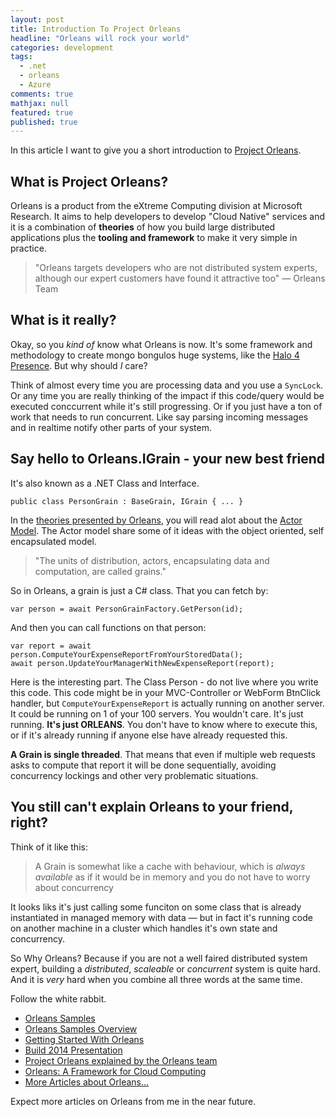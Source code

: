 ```yaml
---
layout: post
title: Introduction To Project Orleans
headline: "Orleans will rock your world"
categories: development
tags: 
  - .net
  - orleans
  - Azure
comments: true
mathjax: null
featured: true
published: true
---
```

In this article I want to give you a short introduction to [Project Orleans](http://orleans.codeplex.com).

## What is Project Orleans?
Orleans is a product from the eXtreme Computing division at Microsoft Research. It aims to help developers to develop "Cloud Native" services and it is a combination of **theories** of how you build large distributed applications plus the **tooling and framework** to make it very simple in practice.

> "Orleans targets developers who are not distributed system experts, although our expert customers have found it attractive too" &mdash; Orleans Team

## What is it really?
Okay, so you *kind of* know what Orleans is now. It's some framework and methodology to create mongo bongulos huge systems, like the [Halo 4 Presence](http://channel9.msdn.com/Events/Build/2014/3-641).
But why should *I* care?

Think of almost every time you are processing data and you use a `SyncLock`. Or any time you are really thinking of the impact if this code/query would be executed conccurrent while it's still progressing. Or if you just have a ton of work that needs to run concurrent. Like say parsing incoming messages and in realtime notify other parts of your system.

## Say hello to Orleans.IGrain - your new best friend
It's also known as a .NET Class and Interface.

    public class PersonGrain : BaseGrain, IGrain { ... }

In the [theories presented by Orleans](http://orleans.codeplex.com/wikipage?title=Getting%20Started%20with%20Orleans&referringTitle=Orleans%20Documentation), you will read alot about the [Actor Model](http://orleans.codeplex.com/wikipage?title=Core%20Concepts&referringTitle=Getting%20Started%20with%20Orleans). The Actor model share some of it ideas with the object oriented, self encapsulated model.
> "The units of distribution, actors, encapsulating data and computation, are called grains."

So in Orleans, a grain is just a C# class. That you can fetch by:
 
	var person = await PersonGrainFactory.GetPerson(id);

And then you can call functions on that person:

	var report = await person.ComputeYourExpenseReportFromYourStoredData();
	await person.UpdateYourManagerWithNewExpenseReport(report);

Here is the interesting part. The Class Person - do not live where you write this code. This code might be in your MVC-Controller or WebForm BtnClick handler, but `ComputeYourExpenseReport` is actually running on another server. It could be running on 1 of your 100 servers. You wouldn't care. It's just running. **It's just ORLEANS**. You don't have to know where to execute this, or if it's already running if anyone else have already requested this. 

**A Grain is single threaded**. That means that even if multiple web requests asks to compute that report it will be done sequentially, avoiding concurrency lockings and other very problematic situations. 

## You still can't explain Orleans to your friend, right?
Think of it like this:

> A Grain is somewhat like a cache with behaviour, which is *always available* as if it would be in memory and you do not have to worry about concurrency

It looks liks it's just calling some funciton on some class that is already instantiated in managed memory with data &mdash; but in fact it's running code on another machine in a cluster which handles it's own state and concurrency.

So Why Orleans? Because if you are not a well faired distributed system expert, building a *distributed*, *scaleable* or *concurrent* system is quite hard. And it is *very* hard when you combine all three words at the same time. 

Follow the white rabbit.

* [Orleans Samples](http://orleans.codeplex.com/)
* [Orleans Samples Overview](http://orleans.codeplex.com/wikipage?title=Samples%20Overview&referringTitle=Documentation)
* [Getting Started With Orleans](http://orleans.codeplex.com/wikipage?title=Getting%20Started%20with%20Orleans&referringTitle=Orleans%20Documentation)
* [Build 2014 Presentation](https://channel9.msdn.com/Events/Build/2014/3-641)
* [Project Orleans explained by the Orleans team](http://channel9.msdn.com/Shows/Going+Deep/Project-Orleans-A-Cloud-Computing-Framework)
* [Orleans: A Framework for Cloud Computing](http://research.microsoft.com/pubs/141999/pldi%2011%20submission%20public.pdf)
* [More Articles about Orleans...](http://orleans.codeplex.com/wikipage?title=Articles&referringTitle=Documentation)  

Expect more articles on Orleans from me in the near future.
 
